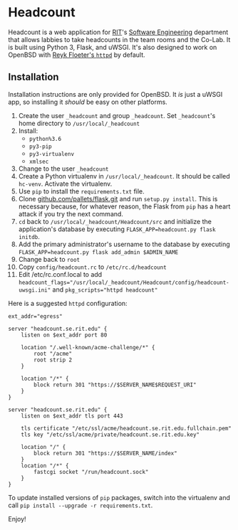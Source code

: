 # Headcount

Headcount is a web application for [RIT](https://rit.edu)'s
[Software Engineering](https://se.rit.edu) department that allows labbies to 
take headcounts in the team rooms and the Co-Lab. It is built using Python 3,
 Flask, and uWSGI. It's also designed to work on OpenBSD with [Reyk Floeter's 
`httpd`](https://gitub.com/reyk/httpd) by default. 
 
## Installation
Installation instructions are only provided for OpenBSD. It *is* just a uWSGI 
app, so installing it *should* be easy on other platforms.

1. Create the user `_headcount` and group `_headcount`. Set `_headcount`'s 
home directory to `/usr/local/_headcount`
2. Install:
    * `python%3.6`
    * `py3-pip`
    * `py3-virtualenv`
    * `xmlsec`
3. Change to the user `_headcount`
4. Create a Python virtualenv in `/usr/local/_headcount`. It should be called
 `hc-venv`. Activate the virtualenv.
5. Use `pip` to install the `requirements.txt` file.
6. Clone [github.com/pallets/flask.git](https://github.com/pallets/flask.git)
 and run `setup.py install`. This is necessary because, for whatever reason, 
 the Flask from `pip` has a heart attack if you try the next command.
7. `cd` back to `/usr/local/_headcount/Headcount/src` and initialize the 
application's database by executing `FLASK_APP=headcount.py flask initdb`.
8. Add the primary administrator's username to the database by executing
`FLASK_APP=headcount.py flask add_admin $ADMIN_NAME`
9. Change back to `root`
10. Copy `config/headcount.rc` to `/etc/rc.d/headcount`
11. Edit /etc/rc.conf.local to add `headcount_flags="/usr/local/_headcount/Headcount/config/headcount-uwsgi.ini"` and `pkg_scripts="httpd headcount"`

Here is a suggested `httpd` configuration:

```
ext_addr="egress"

server "headcount.se.rit.edu" {
    listen on $ext_addr port 80

    location "/.well-known/acme-challenge/*" {
        root "/acme"
        root strip 2
    }

    location "/*" {
        block return 301 "https://$SERVER_NAME$REQUEST_URI"
    }
}

server "headcount.se.rit.edu" {
    listen on $ext_addr tls port 443

    tls certificate "/etc/ssl/acme/headcount.se.rit.edu.fullchain.pem"
    tls key "/etc/ssl/acme/private/headcount.se.rit.edu.key"

    location "/" {
        block return 301 "https://$SERVER_NAME/index"
    }
    location "/*" {
        fastcgi socket "/run/headcount.sock"
    }
}
```

To update installed versions of `pip` packages, switch into the virtualenv 
and call `pip install --upgrade -r requirements.txt`.

Enjoy!
